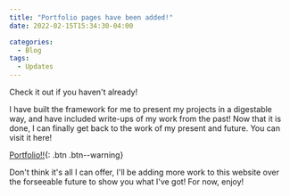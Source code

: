 ```yaml
---
title: "Portfolio pages have been added!"
date: 2022-02-15T15:34:30-04:00

categories:
  - Blog
tags:
  - Updates
---
```


Check it out if you haven't already!

I have built the framework for me to present my projects in a digestable way, and have included write-ups of my work from the past! Now that it is done, I can finally get back to the work of my present and future. You can visit it here!

[Portfolio!!](https://playerpeter1231.github.io/portfolio/){: .btn .btn--warning}

Don't think it's all I can offer, I'll be adding more work to this website over the forseeable future to show you what I've got! For now, enjoy!
